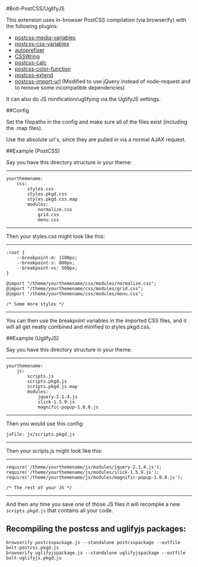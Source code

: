 #Bolt-PostCSS/UglifyJS


This extension uses in-browser PostCSS compilation (via browserify) with the
following plugins:

 * [postcss-media-variables](https://github.com/WolfgangKluge/postcss-media-variables)
 * [postcss-css-variables](https://github.com/MadLittleMods/postcss-css-variables)
 * [autoprefixer](https://github.com/postcss/autoprefixer)
 * [CSSWring](https://github.com/hail2u/node-csswring)
 * [postcss-calc](https://github.com/postcss/postcss-calc)
 * [postcss-color-function](https://github.com/postcss/postcss-color-function)
 * [postcss-extend](https://github.com/travco/postcss-extend)
 * [postcss-import-url](https://github.com/unlight/postcss-import-url)
 (Modified to use jQuery instead of node-request and to remove some
 incompatible dependencies)

It can also do JS minification/uglifying via the UglifyJS settings.

##Config

Set the filepaths in the config and make sure all of the files exist (including
the .map files).

Use the absolute url's, since they are pulled in via a normal AJAX request.

##Example (PostCSS)

Say you have this directory structure in your theme:

---

    yourthemename:
        css:
            styles.css
            styles.pkgd.css
            styles.pkgd.css.map
            modules:
                normalize.css
                grid.css
                menu.css

---

Then your styles.css might look like this:

---

    :root {
        --breakpoint-m: 1100px;
        --breakpoint-s: 800px;
        --breakpoint-xs: 500px;
    }

    @import "/theme/yourthemename/css/modules/normalize.css";
    @import "/theme/yourthemename/css/modules/grid.css";
    @import "/theme/yourthemename/css/modules/menu.css";

    /* Some more styles */

---

You can then use the breakpoint variables in the imported CSS files, and it
will all get neatly combined and minified to styles.pkgd.css.


##Example (UglifyJS)

Say you have this directory structure in your theme:

---

    yourthemename:
        js:
            scripts.js
            scripts.pkgd.js
            scripts.pkgd.js.map
            modules:
                jquery-2.1.4.js
                slick-1.5.9.js
                magnific-popup-1.0.0.js

---

Then you would use this config:

    jsFile: js/scripts.pkgd.js

---

Then your scripts.js might look like this:

---

    require('/theme/yourthemename/js/modules/jquery-2.1.4.js');
    require('/theme/yourthemename/js/modules/slick-1.5.9.js');
    require('/theme/yourthemename/js/modules/magnific-popup-1.0.0.js');

    /* The rest of your JS */



---

And then any time you save one of those JS files it will recomplie a new
`scripts.pkgd.js` that contains all your code.

## Recompiling the postcss and uglifyjs packages:

```
browserify postcsspackage.js --standalone postcsspackage --outfile bolt-postcss.pkgd.js
browserify uglifyjspackage.js --standalone uglifyjspackage --outfile bolt-uglifyjs.pkgd.js
```
